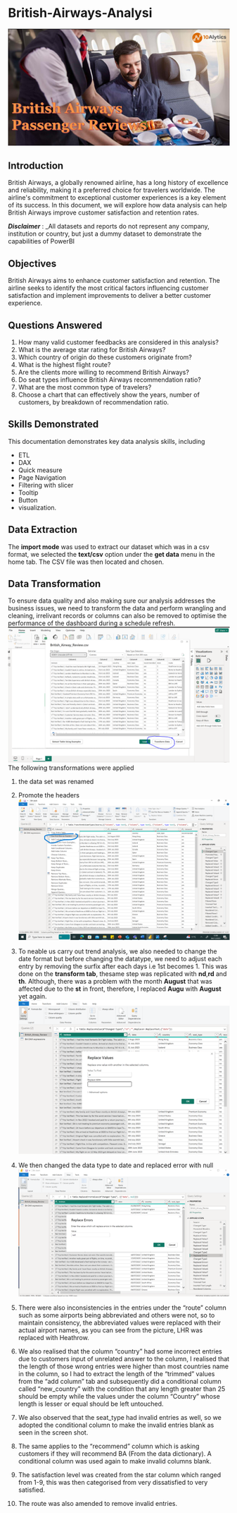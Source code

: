 # British-Airways-Analysi
![](homepage_image.PNG)

## Introduction 
British Airways, a globally renowned airline, has a long history of excellence and reliability, making it a preferred choice for travelers worldwide. The airline's commitment to exceptional customer experiences is a key element of its success. In this document, we will explore how data analysis can help British Airways improve customer satisfaction and retention rates.

**_Disclaimer_** : _All datasets and reports do not represent any company, institution or country, but just a dummy dataset to demonstrate the capabilities of PowerBI
## Objectives

British Airways aims to enhance customer satisfaction and retention. The airline seeks to identify the most critical factors influencing customer satisfaction and implement improvements to deliver a better customer experience.

## Questions Answered 

1. How many valid customer feedbacks are considered in this analysis?
2. What is the average star rating for British Airways?
3. Which country of origin do these customers originate from?
4. What is the highest flight route?
5. Are the clients more willing to recommend British Airways?
6. Do seat types influence British Airways recommendation ratio?
7. What are the most common type of travelers?
8. Choose a chart that can effectively show the years, number of customers, by breakdown of recommendation ratio.

## Skills Demonstrated

This documentation demonstrates key data analysis skills, including 
- ETL
- DAX
- Quick measure
- Page Navigation
- Filtering with slicer
- Tooltip
- Button
- visualization.

## Data Extraction

The **import mode** was used to extract our dataset which was in a csv format, we selected the **text/csv** option under the **get data** menu in the home tab. The CSV file was then located and chosen.

## Data Transformation
To ensure data quality and also making sure our analysis addresses the business issues, we need to transform the data and perform wrangling and cleaning, irrelivant records or columns can also be removed to optimise the performance of the dashboard during a schedule refresh.
![](transform_data.PNG)
The following transformations were applied
1.	the data set was renamed 
2.	Promote the headers
![](promote_headers.png)

3.	To neable us carry out trend analysis, we also needed to change the date format but before changing the datatype, we need to adjust each entry by removing the surfix after each days i.e 1st becomes 1.
This was done on the **transform tab**, thesame step was replicated with **nd**,**rd** and **th**. Although, there was a problem with the month **August** that was affected due to the **st** in front, therefore, I replaced **Augu** with **August** yet again.
![](replace_value.PNG)

5.	We then  changed the data type to date and replaced error with null
![](replace_null.PNG)
7.	There were also inconsistencies in the entries under the “route” column such as some airports being abbreviated and others were not, so to maintain consistency, the abbreviated values were replaced with their actual airport names, as you can see from the picture, LHR was replaced with Heathrow.
8.	We also realised that the column “country” had some incorrect entries due to customers input of unrelated answer to the column, I realised that the length of those wrong entries were higher than most countries name in the column, so I had to extract the length of the “trimmed” values from the “add column” tab and subsequently did a conditional column called “new_country” with the condition that any length greater than 25 should be empty while the values under the column “Country” whose length is lesser or equal should be left untouched.
9.	We also observed that the seat_type had invalid entries as well, so we adopted the conditional column to make the invalid entries blank as seen in the screen shot.
10.	The same applies to the “recommend” column which is asking customers if they will recommend BA (From the data dictionary). A conditional column was used again to make invalid columns blank.
11.	The satisfaction level was created from the star column which ranged from 1-9, this was then categorised from very dissatisfied to very satisfied.
12.	The route was also amended to remove invalid entries.


